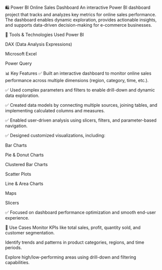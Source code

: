 🛍️ Power BI Online Sales Dashboard
An interactive Power BI dashboard project that tracks and analyzes key metrics for online sales performance. The dashboard enables dynamic exploration, provides actionable insights, and supports data-driven decision-making for e-commerce businesses.

🔧 Tools & Technologies Used
Power BI

DAX (Data Analysis Expressions)

Microsoft Excel

Power Query

📊 Key Features
✅ Built an interactive dashboard to monitor online sales performance across multiple dimensions (region, category, time, etc.).

✅ Used complex parameters and filters to enable drill-down and dynamic data exploration.

✅ Created data models by connecting multiple sources, joining tables, and implementing calculated columns and measures.

✅ Enabled user-driven analysis using slicers, filters, and parameter-based navigation.

✅ Designed customized visualizations, including:

Bar Charts

Pie & Donut Charts

Clustered Bar Charts

Scatter Plots

Line & Area Charts

Maps

Slicers

✅ Focused on dashboard performance optimization and smooth end-user experience.

📌 Use Cases
Monitor KPIs like total sales, profit, quantity sold, and customer segmentation.

Identify trends and patterns in product categories, regions, and time periods.

Explore high/low-performing areas using drill-down and filtering capabilities.
